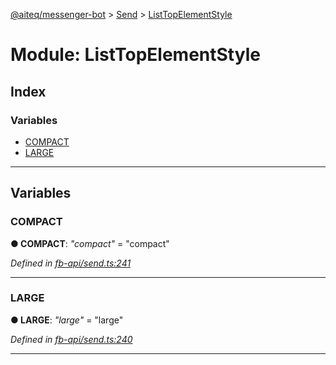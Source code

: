 [@aiteq/messenger-bot](../README.md) > [Send](../modules/send.md) > [ListTopElementStyle](../modules/send.listtopelementstyle.md)



# Module: ListTopElementStyle

## Index

### Variables

* [COMPACT](send.listtopelementstyle.md#compact)
* [LARGE](send.listtopelementstyle.md#large)



---
## Variables
<a id="compact"></a>

###  COMPACT

**●  COMPACT**:  *"compact"*  = "compact"

*Defined in [fb-api/send.ts:241](https://github.com/aiteq/messenger-bot/blob/a540dbb/src/fb-api/send.ts#L241)*





___

<a id="large"></a>

###  LARGE

**●  LARGE**:  *"large"*  = "large"

*Defined in [fb-api/send.ts:240](https://github.com/aiteq/messenger-bot/blob/a540dbb/src/fb-api/send.ts#L240)*





___


